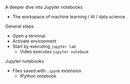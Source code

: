 A deeper dive into Jupyter notebooks
- The workspace of machine learning / AI / data science

General steps
- Open a terminal
- Activate environment
- Start by executing `jupyter lab`
	- Video executes `jupyter notebook`

Jupyter notebooks
- Files saved with `.ipynb` extension
	- IPython notebook

